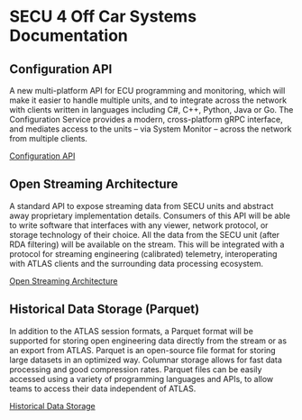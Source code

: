 # SECU 4 Off Car Systems Documentation

## Configuration API
A new multi-platform API for ECU programming and monitoring, which will make it easier 
to handle multiple units, and to integrate across the network with clients written in 
languages including C#, C++, Python, Java or Go. The Configuration Service provides a 
modern, cross-platform gRPC interface, and mediates access to the units – via System 
Monitor – across the network from multiple clients. 

[Configuration API](configuration_api/index.md) 

## Open Streaming Architecture
A standard API to expose streaming data from SECU units and abstract away proprietary
implementation details. Consumers of this API will be able to write software that 
interfaces with any viewer, network protocol, or storage technology of their choice. 
All the data from the SECU unit (after RDA filtering) will be available on the stream.
This will be integrated with a protocol for streaming engineering (calibrated) 
telemetry, interoperating with ATLAS clients and the surrounding data processing 
ecosystem.

[Open Streaming Architecture](open_streaming_architecture/index.md) 

## Historical Data Storage (Parquet)
In addition to the ATLAS session formats, a Parquet format will be supported for storing
open engineering data directly from the stream or as an export from ATLAS.
Parquet is an open-source file format for storing large datasets in an optimized way. 
Columnar storage allows for fast data processing and good compression rates. Parquet 
files can be easily accessed using a variety of programming languages and APIs, to allow
teams to access their data independent of ATLAS.

[Historical Data Storage](historic_data/index.md) 
